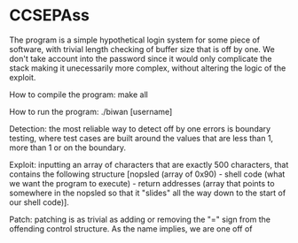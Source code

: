 # CCSEPAss

The program is a simple hypothetical login system for some piece of software, with trivial length checking of buffer size that is off by one. We don't take account into the password since it would only complicate the stack making it unecessarily more complex, without altering the logic of the exploit.

How to compile the program:
make all

How to run the program:
./biwan [username]
  
Detection: the most reliable way to detect off by one errors is boundary testing, where test cases are built around the values that are less than 1, more than 1 or on the boundary.
  
Exploit: inputting an array of characters that are exactly 500 characters, that contains the following structure [nopsled (array of 0x90) - shell code (what we want the program to execute) - return addresses (array that points to somewhere in the nopsled so that it "slides" all the way down to the start of our shell code)].
  
Patch: patching is as trivial as adding or removing the "=" sign from the offending control structure. As the name implies, we are one off of 


